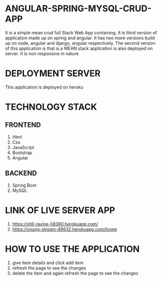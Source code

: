 # ANGULAR-SPRING-MYSQL-CRUD-APP
It is a simple mean crud full Stack Web App containing. It is third version of application made up on spring and angular. It has two more versions build up on node, angular and django, angular respectively. The second version of this application is that is a MEAN stack application is also deployed on server. It is non responsive in nature


# DEPLOYMENT SERVER
This application is deployed on heroku

# TECHNOLOGY STACK

## FRONTEND
1) Html
2) Css
3) JavaScript
4) Bootstrap
5) Angular

## BACKEND
1) Spring Boot
2) MySQL

# LINK OF LIVE SERVER APP
1) https://still-ravine-08360.herokuapp.com/
2) https://young-stream-49932.herokuapp.com/home

# HOW TO USE THE APPLICATION
1) give item details and click add item
2) refresh the page to see the changes
3) delete the item and again refresh the page to see the changes
